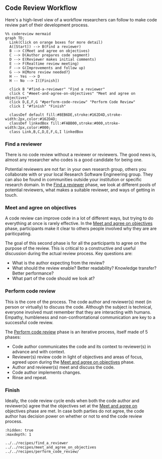 ## Code Review Workflow

Here's a high-level view of a workflow researchers can follow to make code
review part of their development process.

```{mermaid}
%% codereview mermaid
graph TD;
  Link(Click on orange boxes for more detail)
  A([Start]) --> B(Find a reviewer)
  B --> C(Meet and agree on objectives)
  C --> D(Author prepares code segment)
  D --> E(Reviewer makes initial comments)
  E --> F(Realtime review meeting)
  F --> G(Improvements and follow up)
  G --> H{More review needed?}
  H -- Yes --> D
  H -- No --> I([Finish])

  click B "#find-a-reviewer" "Find a reviewer"
  click C "#meet-and-agree-on-objectives" "Meet and agree on objectives"
  click D,E,F,G "#perform-code-review" "Perform Code Review"
  click I "#finish" "Finish"

  classDef default fill:#8EB6DE,stroke:#162D4D,stroke-width:2px,color:#162D4D;
  classDef linkedBox fill:#FABB00,stroke:#000,stroke-width:2px,color:#000;
  class Link,B,C,D,E,F,G,I linkedBox
```

### Find a reviewer

There is no code review without a reviewer or reviewers. The good news is,
almost any researcher who codes is a good candidate for being
one.

Potential reviewers are not far: in your own research group, others
you collaborate with or your local Research Software Engineering
group. They can also be found in communities outside your institution
or specific research domain. In the [Find a reviewer](../../recipes/find_a_reviewer) phase, we look at
different pools of potential reviewers, what makes a suitable
reviewer, and ways of getting in touch.

### Meet and agree on objectives

A code review can improve code in a lot of different ways, but trying
to do everything at once is rarely effective. In the
[Meet and agree on objectives](../../recipes/meet_and_agree_on_objectives/)
phase, participants make it clear to others people involved why they are
are pariticpating.

The goal of this second phase is for all the participants to agree on
the purpose of the review. This is critical to a constructive and
useful discussion during the actual review process. Key questions are:
- What is the author expecting from the review?
- What should the review enable? Better readability? Knowledge
  transfer? Better performance?
- What part of the code should we look at?


### Perform code review

This is the core of the process. The code author and reviewer(s) meet
(in person or virtually) to discuss the code. Although the subject is
technical, everyone involved must remember that they are interacting
with humans. Empathy, humbleness and non-confrontational communication are
key to a successful code review.

The [Perform code review](../../recipes/perform_code_review/) phase
is an iterative process, itself made of 5 phases:
- Code author communicates the code and its context to reviewer(s) in advance and
  with context.
- Reviewer(s) review code in light of objectives and areas of focus,
  agreed upon during the [Meet and agree on objectives](../../recipes/meet_and_agree_on_objectives/) phase.
- Author and reviewer(s) meet and discuss the code.
- Code author implements changes.
- Rinse and repeat.

### Finish

Ideally, the code review cycle ends when both the code author and
reviewer(s) agree that the objectives set at the [Meet and agree
on](../../recipes/meet_and_agree_on_objectives/)
objectives phase are met. In case both parties do not agree, the code
author has decision power on whether or not to end the code review
process.

```{toctree}
:hidden: true
:maxdepth: 1

../../recipes/find_a_reviewer
../../recipes/meet_and_agree_on_objectives
../../recipes/perform_code_review/
```
